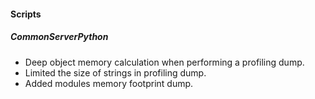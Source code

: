 
#### Scripts
##### CommonServerPython
- Deep object memory calculation when performing a profiling dump.
- Limited the size of strings in profiling dump.
- Added modules memory footprint dump.
